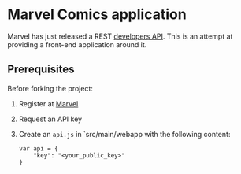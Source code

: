 # Marvel Comics application

Marvel has just released a REST [developers API](http://developer.marvel.com). This is an attempt at providing a front-end application around it.

## Prerequisites

Before forking the project:

1. Register at [Marvel](http://developer.marvel.com)
1. Request an API key
1. Create an `api.js` in `src/main/webapp with the following content:

    ```
    var api = {
        "key": "<your_public_key>"
    }
    ```
